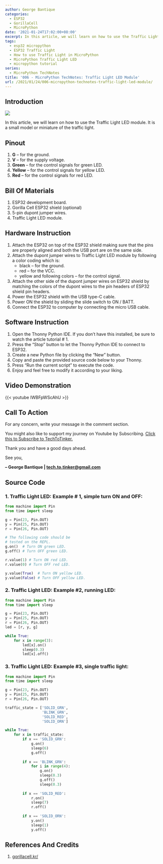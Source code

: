 ```yaml
---
author: George Bantique
categories:
  - ESP32
  - GorillaCell
  - MicroPython
date: '2021-01-24T17:02:00+08:00'
excerpt: In this article, we will learn on how to use the Traffic Light LED module. It is a small model or miniature of the traffic light.
tags:
  - esp32 micropython
  - ESP32 Traffic Light
  - How to use Traffic Light in MicroPython
  - MicroPython Traffic Light LED
  - micropython tutorial
series:
  - MicroPython TechNotes
title: '006 - MicroPython TechNotes: Traffic Light LED Module'
url: /2021/01/24/006-micropython-technotes-traffic-light-led-module/
---
```


## **Introduction**

![](/images/006-technotes-traffic-light-led-micropython.png)

In this article, we will learn on how to use the Traffic Light LED module. It is a small model or miniature of the traffic light.

## **Pinout**

1. **G** – for the ground.
2. **V** – for the supply voltage.
3. **Green** – for the control signals for green LED.
4. **Yellow** – for the control signals for yellow LED.
5. **Red** – for the control signals for red LED.

## **Bill Of Materials**

1. ESP32 development board.
2. Gorilla Cell ESP32 shield (optional)
3. 5-pin dupont jumper wires.
4. Traffic Light LED module.

## **Hardware Instruction**

1. Attach the ESP32 on top of the ESP32 shield making sure that the pins are properly aligned and both the USB port are on the same side.
2. Attach the dupont jumper wires to Traffic Light LED module by following a color coding which is: 
    - black – for the ground.
    - red – for the VCC.
    - yellow and following colors – for the control signal.
3. Attach the other side of the dupont jumper wires on ESP32 shield by matching the colors of the dupont wires to the pin headers of ESP32 shield pin headers.
4. Power the ESP32 shield with the USB type-C cable.
5. Power ON the shield by sliding the slide switch to ON / BATT.
6. Connect the ESP32 to computer by connecting the micro USB cable.

## **Software Instruction**

1. Open the Thonny Python IDE. If you don’t have this installed, be sure to watch the article tutorial # 1.
2. Press the “Stop” button to let the Thonny Python IDE to connect to ESP32.
3. Create a new Python file by clicking the “New” button.
4. Copy and paste the provided source code below to your Thonny.
5. Press “Run the current script” to execute the code.
6. Enjoy and feel free to modify it according to your liking.

## **Video Demonstration**

{{< youtube IWBFpWScAhU >}}

## **Call To Action**

For any concern, write your message in the comment section.

You might also like to support my journey on Youtube by Subscribing. [Click this to Subscribe to TechToTinker.](https://www.youtube.com/c/TechToTinker?sub_confirmation=1)

Thank you and have a good days ahead.

See you,

**– George Bantique | tech.to.tinker@gmail.com**

## **Source Code**

### 1. Traffic Light LED: Example # 1, simple turn ON and OFF:

```py { lineNos="true" wrap="true" }
from machine import Pin
from time import sleep

g = Pin(23, Pin.OUT)
y = Pin(25, Pin.OUT)
r = Pin(26, Pin.OUT)

# The following code should be 
# tested on the REPL.
g.on()  # Turn ON green LED.
g.off() # Turn OFF green LED.

r.value(1) # Turn ON red LED.
r.value(0) # Turn OFF red LED.

y.value(True)  # Turn ON yellow LED.
y.value(False) # Turn OFF yellow LED.
```

### 2. Traffic Light LED: Example #2, running LED:

```py { lineNos="true" wrap="true" }
from machine import Pin
from time import sleep

g = Pin(23, Pin.OUT)
y = Pin(25, Pin.OUT)
r = Pin(26, Pin.OUT)
led = [r, y, g]

while True:
    for x in range(3):
        led[x].on()
        sleep(0.3)
        led[x].off()

```

### 3. Traffic Light LED: Example #3, single traffic light:

```py { lineNos="true" wrap="true" }
from machine import Pin
from time import sleep

g = Pin(23, Pin.OUT)
y = Pin(25, Pin.OUT)
r = Pin(26, Pin.OUT)

traffic_state = ['SOLID_GRN',
                 'BLINK_GRN',
                 'SOLID_RED',
                 'SOLID_ORN']

while True:
    for x in traffic_state:
        if x == 'SOLID_GRN':
            g.on()
            sleep(6)
            g.off()
        
        if x == 'BLINK_GRN':
            for i in range(4):
                g.on()
                sleep(0.3)
                g.off()
                sleep(0.3)
        
        if x == 'SOLID_RED':
            r.on()
            sleep(7)
            r.off()
            
        if x == 'SOLID_ORN':
            y.on()
            sleep(1)
            y.off()
```

## **References And Credits**

1. [gorillacell.kr/](http://gorillacell.kr/)

